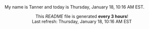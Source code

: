 My name is Tanner and today is Thursday, January 18, 10:16 AM EST.

<p align="center">This <i>README</i> file is generated <b>every 3 hours</b>!</br>Last refresh: Thursday, January 18, 10:16 AM EST<br /></p>
